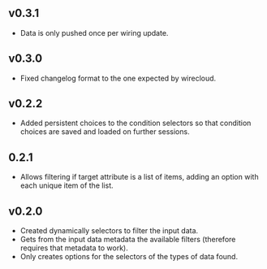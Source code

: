 ## v0.3.1

- Data is only pushed once per wiring update.

## v0.3.0

- Fixed changelog format to the one expected by wirecloud.

## v0.2.2

- Added persistent choices to the condition selectors so that condition choices are saved and loaded on further sessions.

## 0.2.1

- Allows filtering if target attribute is a list of items, adding an option with each unique item of the list.

## v0.2.0

- Created dynamically selectors to filter the input data.
- Gets from the input data metadata the available filters (therefore requires that metadata to work).
- Only creates options for the selectors of the types of data found. 
